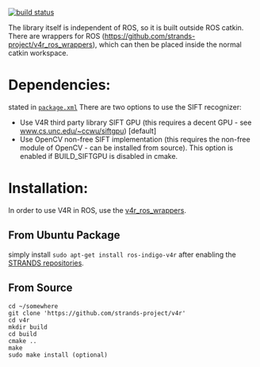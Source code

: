 [![build status](https://rgit.acin.tuwien.ac.at/root/v4r/badges/master/build.svg)](https://rgit.acin.tuwien.ac.at/root/v4r/commits/master)

The library itself is independent of ROS, so it is built outside ROS catkin. There are wrappers for ROS (https://github.com/strands-project/v4r_ros_wrappers), which can then be placed inside the normal catkin workspace.

# Dependencies:  
stated in [`package.xml`](https://github.com/strands-project/v4r/blob/master/package.xml)
There are two options to use the SIFT recognizer:
 - Use V4R third party library SIFT GPU (this requires a decent GPU - see www.cs.unc.edu/~ccwu/siftgpu) [default]
 - Use OpenCV non-free SIFT implementation (this requires the non-free module of OpenCV - can be installed from source). This option is enabled if BUILD_SIFTGPU is disabled in cmake.

# Installation:  
In order to use V4R in ROS, use the [v4r_ros_wrappers](https://github.com/strands-project/v4r_ros_wrappers/blob/master/Readme.md).

## From Ubuntu Package  
simply install `sudo apt-get install ros-indigo-v4r` after enabling the [STRANDS repositories](https://github.com/strands-project-releases/strands-releases/wiki#using-the-strands-repository).

## From Source  
```
cd ~/somewhere
git clone 'https://github.com/strands-project/v4r'
cd v4r
mkdir build
cd build
cmake ..
make
sudo make install (optional)
```
